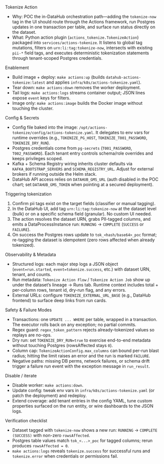 Tokenize Action

- Why: POC the in-DataHub orchestration path—adding the `tokenize-now` tag in the UI should route through the Actions framework, run Postgres updates in one transaction per table, and surface run status directly on the dataset.
- What: Python action plugin (`actions_tokenize.TokenizeAction`) packaged into `services/actions-tokenize`. It listens to global tag mutations, filters on `urn:li:tag:tokenize-now`, intersects with existing `pii-*` field tags, and executes deterministic tokenization statements through tenant-scoped Postgres credentials.

Enablement

- Build image + deploy: `make actions:up` (builds `datahub-actions-tokenize:latest` and applies `infra/k8s/actions-tokenize.yaml`).
- Tear down: `make actions:down` removes the worker deployment.
- Tail logs: `make actions:logs` streams container output; JSON lines expose `event` keys for filters.
- Image only: `make actions:image` builds the Docker image without touching the cluster.

Config & Secrets

- Config file baked into the image: `/opt/actions-tokenize/config/actions-tokenize.yaml`. It delegates to env vars for runtime overrides (e.g., `TOKENIZE_PG_HOST`, `TOKENIZE_T001_PASSWORD`, `TOKENIZE_DRY_RUN`).
- Postgres credentials come from `pg-secrets` (`T001_PASSWORD`, `T002_PASSWORD`). Each tenant entry controls schema/role overrides and keeps privileges scoped.
- Kafka + Schema Registry wiring inherits cluster defaults via `KAFKA_BOOTSTRAP_SERVERS` and `SCHEMA_REGISTRY_URL`. Adjust for external brokers if running outside the Helm stack.
- DataHub API access relies on `DATAHUB_GMS_URL` (auth disabled in the POC chart; set `DATAHUB_GMS_TOKEN` when pointing at a secured deployment).

Triggering tokenization

1. Confirm pii tags exist on the target fields (classifier or manual tagging).
2. In the DataHub UI, add tag `urn:li:tag:tokenize-now` at the dataset level (bulk) or on a specific schema field (granular). No custom UI needed.
3. The action resolves the dataset URN, grabs PII-tagged columns, and emits a DataProcessInstance run: `RUNNING` → `COMPLETE` (`SUCCESS` or `FAILURE`).
4. On success the Postgres rows update to `tok_<hash/base64>_poc` format; re-tagging the dataset is idempotent (zero rows affected when already tokenized).

Observability & Metadata

- Structured logs: each major step logs a JSON object (`event=run.started`, `event=tokenize.success`, etc.) with dataset URN, tenant, and counts.
- Run metadata: `Tokenize Action Flow` / `Tokenize Action Job` show up under the dataset’s lineage → Runs tab. Runtime context includes total + per-column rows, tenant id, dry-run flag, and any errors.
- External URLs: configure `TOKENIZE_EXTERNAL_URL_BASE` (e.g., DataHub frontend) to surface deep links from run cards.

Safety & Failure Modes

- Transactions: one `UPDATE ... WHERE` per table, wrapped in a transaction. The executor rolls back on any exception; no partial commits.
- Regex guard: `regex_token_pattern` rejects already-tokenized values so replays are no-ops.
- Dry run: set `TOKENIZE_DRY_RUN=true` to exercise end-to-end metadata without touching Postgres (rowsAffected stays `0`).
- Column cap: `TokenizeActionConfig.max_columns` can bound per-run blast radius; hitting the limit raises an error and the run is marked `FAILURE`.
- Negative paths: missing DB perms, network failures, or schema drift trigger a failure run event with the exception message in `run_result`.

Disable / iterate

- Disable worker: `make actions:down`.
- Update config: tweak env vars in `infra/k8s/actions-tokenize.yaml` (or patch the deployment) and redeploy.
- Extend coverage: add tenant entries in the config YAML, tune custom properties surfaced on the run entity, or wire dashboards to the JSON logs.

Verification checklist

- Dataset tagged with `tokenize-now` shows a new run: `RUNNING` → `COMPLETE (SUCCESS)` with non-zero `rowsAffected`.
- Postgres table values match `tok_<...>_poc` for tagged columns; rerun produces `rowsAffected = 0`.
- `make actions:logs` reveals `tokenize.success` for successful runs and `tokenize.error` when credentials or permissions fail.
